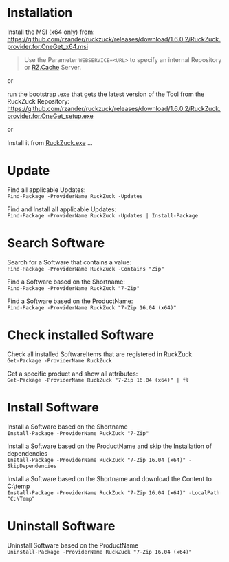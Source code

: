 # Installation  
Install the MSI (x64 only) from:
https://github.com/rzander/ruckzuck/releases/download/1.6.0.2/RuckZuck.provider.for.OneGet_x64.msi  
> Use the Parameter `WEBSERVICE=<URL>` to specify an internal Repository or [RZ.Cache](https://rzander.azurewebsites.net/ruckzuck-cache/) Server. 

or

run the bootstrap .exe that gets the latest version of the Tool from the RuckZuck Repository:
https://github.com/rzander/ruckzuck/releases/download/1.6.0.2/RuckZuck.provider.for.OneGet_setup.exe

or

Install it from [RuckZuck.exe](https://github.com/rzander/ruckzuck/releases/download/1.6.0.2/RuckZuck.exe) ...

# Update
Find all applicable Updates:  
```Find-Package -ProviderName RuckZuck -Updates```

Find and Install all applicable Updates:  
```Find-Package -ProviderName RuckZuck -Updates | Install-Package```

# Search Software
Search for a Software that contains a value:  
```Find-Package -ProviderName RuckZuck -Contains "Zip"```

Find a Software based on the Shortname:  
```Find-Package -ProviderName RuckZuck "7-Zip"```

Find a Software based on the ProductName:  
```Find-Package -ProviderName RuckZuck "7-Zip 16.04 (x64)"```

# Check installed Software
Check all installed SoftwareItems that are registered in RuckZuck  
```Get-Package -ProviderName RuckZuck```

Get a specific product and show all attributes:  
```Get-Package -ProviderName RuckZuck "7-Zip 16.04 (x64)" | fl``` 

# Install Software
Install a Software based on the Shortname  
```Install-Package -ProviderName RuckZuck "7-Zip"```

Install a Software based on the ProductName and skip the Installation of dependencies  
```Install-Package -ProviderName RuckZuck "7-Zip 16.04 (x64)" -SkipDependencies```

Install a Software based on the Shortname and download the Content to C:\temp  
```Install-Package -ProviderName RuckZuck "7-Zip 16.04 (x64)" -LocalPath "C:\Temp"```

# Uninstall Software
Uninstall Software based on the ProductName  
```Uninstall-Package -ProviderName RuckZuck "7-Zip 16.04 (x64)"```


